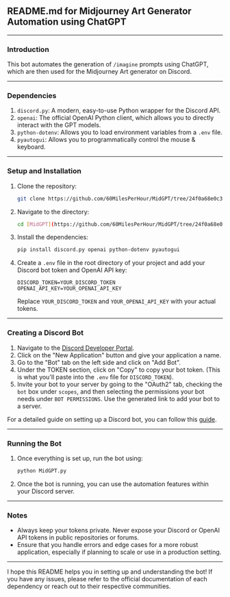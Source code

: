 ## README.md for Midjourney Art Generator Automation using ChatGPT

---

### Introduction

This bot automates the generation of `/imagine` prompts using ChatGPT, which are then used for the Midjourney Art generator on Discord.

---

### Dependencies

1. `discord.py`: A modern, easy-to-use Python wrapper for the Discord API.
2. `openai`: The official OpenAI Python client, which allows you to directly interact with the GPT models.
3. `python-dotenv`: Allows you to load environment variables from a `.env` file.
4. `pyautogui`: Allows you to programmatically control the mouse & keyboard.

---

### Setup and Installation

1. Clone the repository:
    ```bash
    git clone https://github.com/60MilesPerHour/MidGPT/tree/24f0a68e0c341a6a923111a2a9213beebb337382
    ```

2. Navigate to the directory:
    ```bash
    cd [MidGPT](https://github.com/60MilesPerHour/MidGPT/tree/24f0a68e0c341a6a923111a2a9213beebb337382)
    ```

3. Install the dependencies:
    ```bash
    pip install discord.py openai python-dotenv pyautogui
    ```

4. Create a `.env` file in the root directory of your project and add your Discord bot token and OpenAI API key:

    ```
    DISCORD_TOKEN=YOUR_DISCORD_TOKEN
    OPENAI_API_KEY=YOUR_OPENAI_API_KEY
    ```

    Replace `YOUR_DISCORD_TOKEN` and `YOUR_OPENAI_API_KEY` with your actual tokens.

---

### Creating a Discord Bot

1. Navigate to the [Discord Developer Portal](https://discord.com/developers/applications).
2. Click on the "New Application" button and give your application a name.
3. Go to the "Bot" tab on the left side and click on "Add Bot".
4. Under the TOKEN section, click on "Copy" to copy your bot token. (This is what you'll paste into the `.env` file for `DISCORD_TOKEN`).
5. Invite your bot to your server by going to the "OAuth2" tab, checking the `bot` box under `scopes`, and then selecting the permissions your bot needs under `BOT PERMISSIONS`. Use the generated link to add your bot to a server.

For a detailed guide on setting up a Discord bot, you can follow this [guide](https://discordpy.readthedocs.io/en/stable/discord.html).

---

### Running the Bot

1. Once everything is set up, run the bot using:
    ```bash
    python MidGPT.py
    ```

2. Once the bot is running, you can use the automation features within your Discord server.

---

### Notes

- Always keep your tokens private. Never expose your Discord or OpenAI API tokens in public repositories or forums.
- Ensure that you handle errors and edge cases for a more robust application, especially if planning to scale or use in a production setting.

---

I hope this README helps you in setting up and understanding the bot! If you have any issues, please refer to the official documentation of each dependency or reach out to their respective communities.
